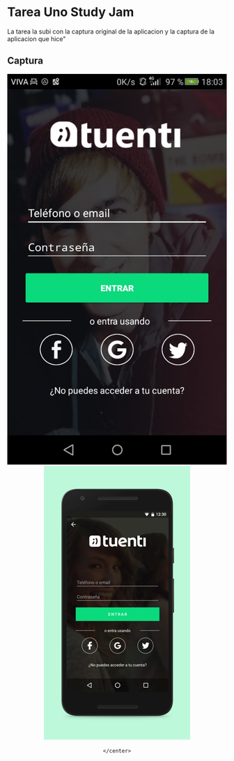 # Tarea Uno Study Jam

La tarea la subi con la captura original de la aplicacion y la captura de la aplicacion que hice"

## Captura

<div align="center">
    <center>
        <img src="/captura/micap.png">
        <img src="/captura/app-original.png">
    
    </center>

</div>

